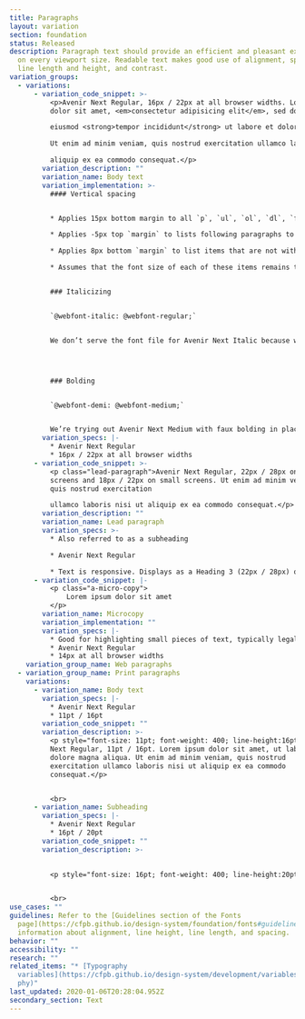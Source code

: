 ```yaml
---
title: Paragraphs
layout: variation
section: foundation
status: Released
description: Paragraph text should provide an efficient and pleasant experience
  on every viewport size. Readable text makes good use of alignment, spacing,
  line length and height, and contrast.
variation_groups:
  - variations:
      - variation_code_snippet: >-
          <p>Avenir Next Regular, 16px / 22px at all browser widths. Lorem ipsum
          dolor sit amet, <em>consectetur adipisicing elit</em>, sed do

          eiusmod <strong>tempor incididunt</strong> ut labore et dolore magna aliqua.

          Ut enim ad minim veniam, quis nostrud exercitation ullamco laboris nisi ut

          aliquip ex ea commodo consequat.</p>
        variation_description: ""
        variation_name: Body text
        variation_implementation: >-
          #### Vertical spacing


          * Applies 15px bottom margin to all `p`, `ul`, `ol`, `dl`, `figure`, `table`, and `blockquote` elements.

          * Applies -5px top `margin` to lists following paragraphs to reduce `margin between them to 10px.

          * Applies 8px bottom `margin` to list items that are not within a nav element.

          * Assumes that the font size of each of these items remains the default.


          ### Italicizing


          `@webfont-italic: @webfont-regular;`


          We don’t serve the font file for Avenir Next Italic because we found Avenir Next Regular with browser-created faux italics was an acceptable substitute, and it saves a lot of bytes not to serve it.




          ### Bolding


          `@webfont-demi: @webfont-medium;`


          We’re trying out Avenir Next Medium with faux bolding in place of Avenir Next Demi, though the results of that experiment have been less predictable, so we may yet revert that decision.
        variation_specs: |-
          * Avenir Next Regular
          * 16px / 22px at all browser widths
      - variation_code_snippet: >-
          <p class="lead-paragraph">Avenir Next Regular, 22px / 28px on large
          screens and 18px / 22px on small screens. Ut enim ad minim veniam,
          quis nostrud exercitation

          ullamco laboris nisi ut aliquip ex ea commodo consequat.</p>
        variation_description: ""
        variation_name: Lead paragraph
        variation_specs: >-
          * Also referred to as a subheading

          * Avenir Next Regular

          * Text is responsive. Displays as a Heading 3 (22px / 28px) on large screens (>601px wide). Displays at Heading 4 (18px / 22px but still Regular weight) on small screens (<601px wide).
      - variation_code_snippet: |-
          <p class="a-micro-copy">
              Lorem ipsum dolor sit amet
          </p>
        variation_name: Microcopy
        variation_implementation: ""
        variation_specs: |-
          * Good for highlighting small pieces of text, typically legal copy.
          * Avenir Next Regular
          * 14px at all browser widths
    variation_group_name: Web paragraphs
  - variation_group_name: Print paragraphs
    variations:
      - variation_name: Body text
        variation_specs: |-
          * Avenir Next Regular
          * 11pt / 16pt
        variation_code_snippet: ""
        variation_description: >-
          <p style="font-size: 11pt; font-weight: 400; line-height:16pt">Avenir
          Next Regular, 11pt / 16pt. Lorem ipsum dolor sit amet, ut labore et
          dolore magna aliqua. Ut enim ad minim veniam, quis nostrud
          exercitation ullamco laboris nisi ut aliquip ex ea commodo
          consequat.</p>


          <br>
      - variation_name: Subheading
        variation_specs: |-
          * Avenir Next Regular
          * 16pt / 20pt
        variation_code_snippet: ""
        variation_description: >-
          

          <p style="font-size: 16pt; font-weight: 400; line-height:20pt">Avenir Next Regular, 16pt / 20pt. Lorem ipsum dolor sit amet, ut labore et dolore magna aliqua. Ut enim ad minim veniam, quis nostrud exercitation ullamco laboris nisi ut aliquip ex ea commodo consequat.</p>


          <br>
use_cases: ""
guidelines: Refer to the [Guidelines section of the Fonts
  page](https://cfpb.github.io/design-system/foundation/fonts#guidelines) for
  information about alignment, line height, line length, and spacing.
behavior: ""
accessibility: ""
research: ""
related_items: "* [Typography
  variables](https://cfpb.github.io/design-system/development/variables#typogra\
  phy)"
last_updated: 2020-01-06T20:28:04.952Z
secondary_section: Text
---
```


